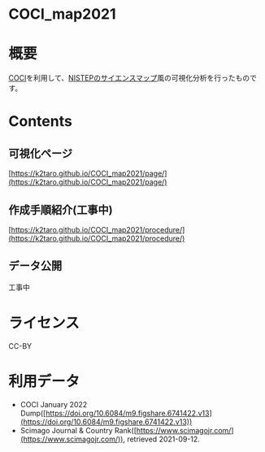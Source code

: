 # COCI_map2021  

# 概要
[COCI](https://opencitations.net/index/coci)を利用して、[NISTEPのサイエンスマップ](https://www.nistep.go.jp/research/science-and-technology-indicators-and-scientometrics/sciencemap)風の可視化分析を行ったものです。  

# Contents  
## 可視化ページ  
[https://k2taro.github.io/COCI_map2021/page/](https://k2taro.github.io/COCI_map2021/page/)

## 作成手順紹介(工事中)
[https://k2taro.github.io/COCI_map2021/procedure/](https://k2taro.github.io/COCI_map2021/procedure/)

## データ公開
工事中


# ライセンス
CC-BY

# 利用データ
- COCI January 2022 Dump([https://doi.org/10.6084/m9.figshare.6741422.v13](https://doi.org/10.6084/m9.figshare.6741422.v13))
- Scimago Journal & Country Rank([https://www.scimagojr.com/](https://www.scimagojr.com/)), retrieved 2021-09-12.

